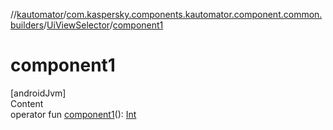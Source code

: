 //[kautomator](../../index.md)/[com.kaspersky.components.kautomator.component.common.builders](../index.md)/[UiViewSelector](index.md)/[component1](component1.md)



# component1  
[androidJvm]  
Content  
operator fun [component1](component1.md)(): [Int](https://kotlinlang.org/api/latest/jvm/stdlib/kotlin/-int/index.html)  



